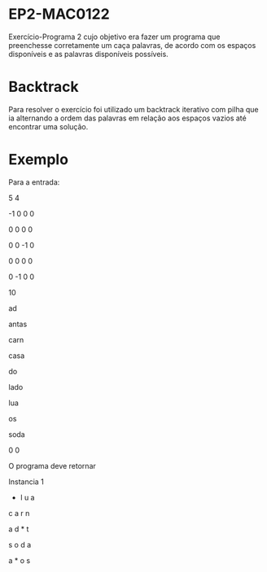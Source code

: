 # EP2-MAC0122

Exercício-Programa 2 cujo objetivo era fazer um programa que preenchesse corretamente um caça
palavras, de acordo com os espaços disponíveis e as palavras disponíveis possíveis.


# Backtrack

Para resolver o exercício foi utilizado um backtrack iterativo com pilha que ia alternando a ordem
das palavras em relação aos espaços vazios até encontrar uma solução.


# Exemplo

Para a entrada:

5 4

-1 0 0 0

0 0 0 0

0 0 -1 0

0 0 0 0

0 -1 0 0

10

ad

antas

carn

casa

do

lado

lua

os

soda

0 0

O programa deve retornar

Instancia 1

* l u a

c a r n

a d * t

s o d a

a * o s
